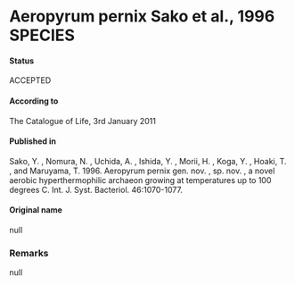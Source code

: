 # Aeropyrum pernix Sako et al., 1996 SPECIES

#### Status
ACCEPTED

#### According to
The Catalogue of Life, 3rd January 2011

#### Published in
Sako, Y. , Nomura, N. , Uchida, A. , Ishida, Y. , Morii, H. , Koga, Y. , Hoaki, T. , and Maruyama, T. 1996. Aeropyrum pernix gen. nov. , sp. nov. , a novel aerobic hyperthermophilic archaeon growing at temperatures up to 100 degrees C. Int. J. Syst. Bacteriol. 46:1070-1077.

#### Original name
null

### Remarks
null